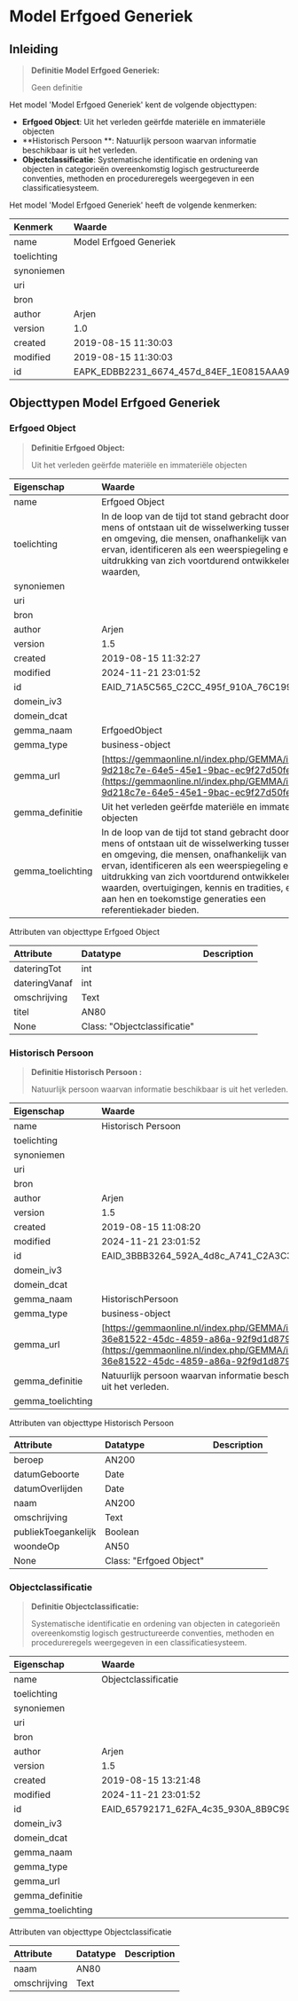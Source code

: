 # Model Erfgoed Generiek
## Inleiding
> **Definitie Model Erfgoed Generiek:** 
>
> Geen definitie

Het model 'Model Erfgoed Generiek' kent de volgende objecttypen:

* **Erfgoed Object**: Uit het verleden geërfde materiële en immateriële objecten 
* **Historisch Persoon **: Natuurlijk persoon waarvan informatie beschikbaar is uit het verleden.
* **Objectclassificatie**: Systematische identificatie en ordening van objecten in categorieën overeenkomstig logisch gestructureerde conventies, methoden en procedureregels weergegeven in een classificatiesysteem.


Het model 'Model Erfgoed Generiek' heeft de volgende kenmerken:

| Kenmerk | Waarde |
| :--- | :------ |
| name | Model Erfgoed Generiek |
| toelichting |  |
| synoniemen |  |
| uri |  |
| bron |  |
| author | Arjen |
| version | 1.0 |
| created | 2019-08-15 11:30:03 |
| modified | 2019-08-15 11:30:03 |
| id | EAPK_EDBB2231_6674_457d_84EF_1E0815AAA9E6 |


## Objecttypen Model Erfgoed Generiek


### Erfgoed Object
> **Definitie Erfgoed Object:** 
>
> Uit het verleden geërfde materiële en immateriële objecten 

| Eigenschap | Waarde |
| :--- | :------ |
| name | Erfgoed Object |
| toelichting | In de loop van de tijd tot stand gebracht door de mens of ontstaan uit de wisselwerking tussen mens en omgeving, die mensen, onafhankelijk van het bezit ervan, identificeren als een weerspiegeling en uitdrukking van zich voortdurend ontwikkelende waarden, |
| synoniemen |  |
| uri |  |
| bron |  |
| author | Arjen |
| version | 1.5 |
| created | 2019-08-15 11:32:27 |
| modified | 2024-11-21 23:01:52 |
| id | EAID_71A5C565_C2CC_495f_910A_76C199C6AF0E |
| domein_iv3 |  |
| domein_dcat |  |
| gemma_naam | ErfgoedObject |
| gemma_type | business-object |
| gemma_url | [https://gemmaonline.nl/index.php/GEMMA/id-9d218c7e-64e5-45e1-9bac-ec9f27d50fe3](https://gemmaonline.nl/index.php/GEMMA/id-9d218c7e-64e5-45e1-9bac-ec9f27d50fe3) |
| gemma_definitie | Uit het verleden geërfde materiële en immateriële objecten |
| gemma_toelichting | In de loop van de tijd tot stand gebracht door de mens of ontstaan uit de wisselwerking tussen mens en omgeving, die mensen, onafhankelijk van het bezit ervan, identificeren als een weerspiegeling en uitdrukking van zich voortdurend ontwikkelende waarden, overtuigingen, kennis en tradities, en die aan hen en toekomstige generaties een referentiekader bieden. |


Attributen van objecttype Erfgoed Object

| Attribute | Datatype | Description |
| :--- | :--- | :--- |
| dateringTot | int |  |
| dateringVanaf | int |  |
| omschrijving | Text |  |
| titel | AN80 |  |
| None | Class: "Objectclassificatie" |  |




### Historisch Persoon 
> **Definitie Historisch Persoon :** 
>
> Natuurlijk persoon waarvan informatie beschikbaar is uit het verleden.

| Eigenschap | Waarde |
| :--- | :------ |
| name | Historisch Persoon  |
| toelichting |  |
| synoniemen |  |
| uri |  |
| bron |  |
| author | Arjen |
| version | 1.5 |
| created | 2019-08-15 11:08:20 |
| modified | 2024-11-21 23:01:52 |
| id | EAID_3BBB3264_592A_4d8c_A741_C2A3C38E3932 |
| domein_iv3 |  |
| domein_dcat |  |
| gemma_naam | HistorischPersoon |
| gemma_type | business-object |
| gemma_url | [https://gemmaonline.nl/index.php/GEMMA/id-36e81522-45dc-4859-a86a-92f9d1d879ba](https://gemmaonline.nl/index.php/GEMMA/id-36e81522-45dc-4859-a86a-92f9d1d879ba) |
| gemma_definitie | Natuurlijk persoon waarvan informatie beschikbaar is uit het verleden. |
| gemma_toelichting |  |


Attributen van objecttype Historisch Persoon 

| Attribute | Datatype | Description |
| :--- | :--- | :--- |
| beroep | AN200 |  |
| datumGeboorte | Date |  |
| datumOverlijden | Date |  |
| naam | AN200 |  |
| omschrijving | Text |  |
| publiekToegankelijk | Boolean |  |
| woondeOp | AN50 |  |
| None | Class: "Erfgoed Object" |  |




### Objectclassificatie
> **Definitie Objectclassificatie:** 
>
> Systematische identificatie en ordening van objecten in categorieën overeenkomstig logisch gestructureerde conventies, methoden en procedureregels weergegeven in een classificatiesysteem.

| Eigenschap | Waarde |
| :--- | :------ |
| name | Objectclassificatie |
| toelichting |  |
| synoniemen |  |
| uri |  |
| bron |  |
| author | Arjen |
| version | 1.5 |
| created | 2019-08-15 13:21:48 |
| modified | 2024-11-21 23:01:52 |
| id | EAID_65792171_62FA_4c35_930A_8B9C999ADC14 |
| domein_iv3 |  |
| domein_dcat |  |
| gemma_naam |  |
| gemma_type |  |
| gemma_url |  |
| gemma_definitie |  |
| gemma_toelichting |  |


Attributen van objecttype Objectclassificatie

| Attribute | Datatype | Description |
| :--- | :--- | :--- |
| naam | AN80 |  |
| omschrijving | Text |  |






